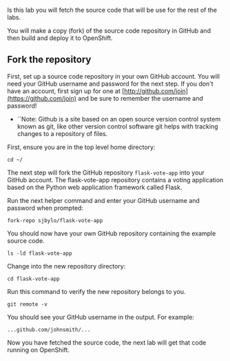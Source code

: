 Is this lab you will fetch the source code that will be use for the rest of the labs.  

You will make a copy (fork) of the source code repository in GitHub and then build and deploy it to OpenShift. 

## Fork the repository 

First, set up a source code repository in your own GitHub account.  You will need your GitHub username and password for
the next step.  If you don't have an account, first sign up for one
at [http://github.com/join](https://github.com/join) and be sure to remember the username and password!

 - ``Note: Github is a site based on an open source version control system known as git, like other version control software git helps with tracking changes to a repository of files. 

First, ensure you are in the top level home directory:

```execute 
cd ~/ 
```

The next step will fork the GitHub repository ``flask-vote-app`` into your GitHub account.  The flask-vote-app repository 
contains a voting application based on the Python web application framework called Flask. 

Run the next helper command and enter your GitHub username and password when prompted:

```execute 
fork-repo sjbylo/flask-vote-app
```

You should now have your own GitHub repository containing the example source code. 

```execute
ls -ld flask-vote-app 
```

Change into the new repository directory:

```execute
cd flask-vote-app
```

Run this command to verify the new repository belongs to you.  

```execute
git remote -v
```

You should see your GitHub username in the output. For example:

```
...github.com/johnsmith/...
```

Now you have fetched the source code, the next lab will get that code running on OpenShift. 


